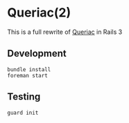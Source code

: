 Queriac(2)
==========

This is a full rewrite of [Queriac](http://queri.ac) in Rails 3

Development
-----------

    bundle install
    foreman start

Testing
-------

    guard init